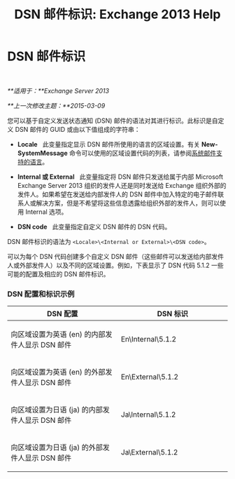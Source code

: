 ﻿---
title: 'DSN 邮件标识: Exchange 2013 Help'
TOCTitle: DSN 邮件标识
ms:assetid: 70ffba22-e4fd-4cd3-98f5-8bfca2df89e4
ms:mtpsurl: https://technet.microsoft.com/zh-cn/library/Aa998835(v=EXCHG.150)
ms:contentKeyID: 50490815
ms.date: 01/11/2018
mtps_version: v=EXCHG.150
ms.translationtype: HT
---

# DSN 邮件标识

 

_**适用于：**Exchange Server 2013_

_**上一次修改主题：**2015-03-09_

您可以基于自定义发送状态通知 (DSN) 邮件的语法对其进行标识。此标识是自定义 DSN 邮件的 GUID 或由以下值组成的字符串：

  - **Locale**   此变量指定显示 DSN 邮件所使用的语言的区域设置。有关 **New-SystemMessage** 命令可以使用的区域设置代码的列表，请参阅[系统邮件支持的语言](supported-languages-for-system-messages-exchange-2013-help.md)。

  - **Internal 或 External**   此变量指定将 DSN 邮件只发送给属于内部 Microsoft Exchange Server 2013 组织的发件人还是同时发送给 Exchange 组织外部的发件人。如果希望在发送给内部发件人的 DSN 邮件中加入特定的电子邮件联系人或解决方案，但是不希望将这些信息透露给组织外部的发件人，则可以使用 Internal 选项。

  - **DSN code**   此变量指定自定义 DSN 邮件的 DSN 代码。

DSN 邮件标识的语法为 `<Locale>\<Internal or External>\<DSN code>`。

可以为每个 DSN 代码创建多个自定义 DSN 邮件（这些邮件可以发送给内部发件人或外部发件人）以及不同的区域设置。例如，下表显示了 DSN 代码 5.1.2 一些可能的配置及相应的 DSN 邮件标识。

### DSN 配置和标识示例

<table>
<colgroup>
<col style="width: 50%" />
<col style="width: 50%" />
</colgroup>
<thead>
<tr class="header">
<th>DSN 配置</th>
<th>DSN 标识</th>
</tr>
</thead>
<tbody>
<tr class="odd">
<td><p>向区域设置为英语 (en) 的内部发件人显示 DSN 邮件</p></td>
<td><p>En\Internal\5.1.2</p></td>
</tr>
<tr class="even">
<td><p>向区域设置为英语 (en) 的外部发件人显示 DSN 邮件</p></td>
<td><p>En\External\5.1.2</p></td>
</tr>
<tr class="odd">
<td><p>向区域设置为日语 (ja) 的内部发件人显示 DSN 邮件</p></td>
<td><p>Ja\Internal\5.1.2</p></td>
</tr>
<tr class="even">
<td><p>向区域设置为日语 (ja) 的外部发件人显示 DSN 邮件</p></td>
<td><p>Ja\External\5.1.2</p></td>
</tr>
</tbody>
</table>

